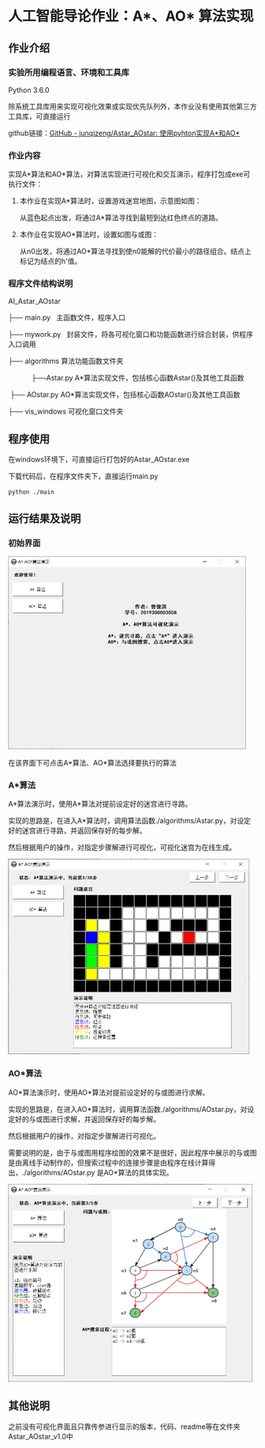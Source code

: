 # 人工智能导论作业：A\*、AO\* 算法实现

## 作业介绍

### 实验所用编程语言、环境和工具库

Python 3.6.0

除系统工具库用来实现可视化效果或实现优先队列外，本作业没有使用其他第三方工具库，可直接运行

github链接：[GitHub - junqizeng/Astar_AOstar: 使用pyhton实现A\*和AO\*](https://github.com/junqizeng/Astar_AOstar)

### 作业内容

实现A\*算法和AO\*算法，对算法实现进行可视化和交互演示，程序打包成exe可执行文件：

1. 本作业在实现A\*算法时，设置游戏迷宫地图，示意图如图：
   
   从蓝色起点出发，将通过A\*算法寻找到最短到达红色终点的道路。

2. 本作业在实现AO\*算法时，设置如图与或图：
   
   从n0出发，将通过AO\*算法寻找到使n0能解的代价最小的路径组合。结点上标记为结点的h'值。

### 程序文件结构说明

AI_Astar_AOstar

 ├── main.py   主函数文件，程序入口

 ├── mywork.py   封装文件，将各可视化窗口和功能函数进行综合封装，供程序入口调用

 ├── algorithms   算法功能函数文件夹

            ├──Astar.py   A\*算法实现文件，包括核心函数Astar()及其他工具函数

​            ├── AOstar.py   AO\*算法实现文件，包括核心函数AOstar()及其他工具函数

 ├── vis_windows 可视化窗口文件夹

## 程序使用

在windows环境下，可直接运行打包好的Astar_AOstar.exe

下载代码后，在程序文件夹下，直接运行main.py

```
python ./main
```

## 运行结果及说明

### 初始界面

<img title="" src="./readme_imgs/0.png" alt="" width="482" data-align="center">

在该界面下可点击A\*算法、AO\*算法选择要执行的算法

### A\*算法

A\*算法演示时，使用A\*算法对提前设定好的迷宫进行寻路。

实现的思路是，在进入A\*算法时，调用算法函数./algorithms/Astar.py，对设定好的迷宫进行寻路，并返回保存好的每步解。

然后根据用户的操作，对指定步骤解进行可视化，可视化迷宫为在线生成。

<img title="" src="./readme_imgs/1.png" alt="" width="489" data-align="center">

### AO\*算法

AO\*算法演示时，使用AO\*算法对提前设定好的与或图进行求解。

实现的思路是，在进入AO\*算法时，调用算法函数./algorithms/AOstar.py，对设定好的与或图进行求解，并返回保存好的每步解。

然后根据用户的操作，对指定步骤解进行可视化。

需要说明的是，由于与或图用程序绘图的效果不是很好，因此程序中展示的与或图是由离线手动制作的，但搜索过程中的连接步骤是由程序在线计算得出，./algorithms/AOstar.py 是AO\*算法的具体实现。

<img title="" src="./readme_imgs/2.png" alt="" data-align="center" width="495">

## 其他说明

之前没有可视化界面且只靠传参进行显示的版本，代码、readme等在文件夹Astar_AOstar_v1.0中
